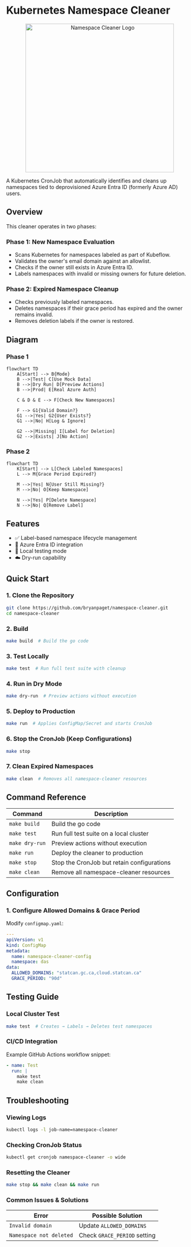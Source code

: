 # Kubernetes Namespace Cleaner

<p align="center">
  <img src="https://github.com/user-attachments/assets/7f10d356-9312-4483-aea0-33aeef6880d9" alt="Namespace Cleaner Logo" width="400"/>
</p>


A Kubernetes CronJob that automatically identifies and cleans up namespaces tied to deprovisioned Azure Entra ID (formerly Azure AD) users.

## Overview

This cleaner operates in two phases:

### Phase 1: New Namespace Evaluation

- Scans Kubernetes for namespaces labeled as part of Kubeflow.
- Validates the owner's email domain against an allowlist.
- Checks if the owner still exists in Azure Entra ID.
- Labels namespaces with invalid or missing owners for future deletion.

### Phase 2: Expired Namespace Cleanup

- Checks previously labeled namespaces.
- Deletes namespaces if their grace period has expired and the owner remains invalid.
- Removes deletion labels if the owner is restored.

## Diagram

### Phase 1

``` mermaid
flowchart TD
    A[Start] --> B{Mode}
    B -->|Test| C[Use Mock Data]
    B -->|Dry Run| D[Preview Actions]
    B -->|Prod| E[Real Azure Auth]
    
    C & D & E --> F[Check New Namespaces]
    
    F --> G1{Valid Domain?}
    G1 -->|Yes| G2{User Exists?}
    G1 -->|No| H[Log & Ignore]
    
    G2 -->|Missing| I[Label for Deletion]
    G2 -->|Exists| J[No Action]
```

### Phase 2

``` mermaid
flowchart TD
    K[Start] --> L[Check Labeled Namespaces]
    L --> M{Grace Period Expired?}
    
    M -->|Yes| N{User Still Missing?}
    M -->|No| O[Keep Namespace]
    
    N -->|Yes| P[Delete Namespace]
    N -->|No| Q[Remove Label]
```
## Features

- ✅ Label-based namespace lifecycle management
- 🔐 Azure Entra ID integration
- 🧪 Local testing mode
- ☁️ Dry-run capability

## Quick Start

### 1. Clone the Repository
```bash
git clone https://github.com/bryanpaget/namespace-cleaner.git
cd namespace-cleaner
```

### 2. Build
```bash
make build  # Build the go code
```

### 3. Test Locally
```bash
make test  # Run full test suite with cleanup
```

### 4. Run in Dry Mode
```bash
make dry-run  # Preview actions without execution
```

### 5. Deploy to Production
```bash
make run  # Applies ConfigMap/Secret and starts CronJob
```

### 6. Stop the CronJob (Keep Configurations)
```bash
make stop
```

### 7. Clean Expired Namespaces
```bash
make clean  # Removes all namespace-cleaner resources
```

## Command Reference

| Command         | Description                                  |
|----------------|----------------------------------------------|
| `make build`   | Build the go code                            |
| `make test`    | Run full test suite on a local cluster      |
| `make dry-run` | Preview actions without execution           |
| `make run`     | Deploy the cleaner to production            |
| `make stop`    | Stop the CronJob but retain configurations  |
| `make clean`   | Remove all namespace-cleaner resources      |

## Configuration

### 1. Configure Allowed Domains & Grace Period
Modify `configmap.yaml`:
```yaml
---
apiVersion: v1
kind: ConfigMap
metadata:
  name: namespace-cleaner-config
  namespace: das
data:
  ALLOWED_DOMAINS: "statcan.gc.ca,cloud.statcan.ca"
  GRACE_PERIOD: "90d"
```

## Testing Guide

### Local Cluster Test
```bash
make test  # Creates → Labels → Deletes test namespaces
```

### CI/CD Integration
Example GitHub Actions workflow snippet:
```yaml
- name: Test
  run: |
    make test
    make clean
```

## Troubleshooting

### Viewing Logs
```bash
kubectl logs -l job-name=namespace-cleaner
```

### Checking CronJob Status
```bash
kubectl get cronjob namespace-cleaner -o wide
```

### Resetting the Cleaner
```bash
make stop && make clean && make run
```

### Common Issues & Solutions

| Error                        | Possible Solution               |
|------------------------------|---------------------------------|
| `Invalid domain`             | Update `ALLOWED_DOMAINS`       |
| `Namespace not deleted`      | Check `GRACE_PERIOD` setting   |
